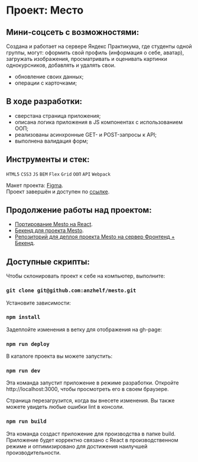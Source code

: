 # Проект: Место

## Мини-соцсеть с возможностями:

Создана и работает на сервере Яндекс Практикума, где студенты одной группы, могут: оформить свой профиль (информация о себе, аватар), загружать изображения, просматривать и оценивать картинки однокурсников, добавлять и удалять свои.

- обновление своих данных;
- операции с карточками;

## В ходе разработки:

- сверстана страница приложения;
- описана логика приложения в JS компонентах с использованием ООП;
- реализованы асинхронные GET- и POST-запросы к API;
- выполнена валидация форм;

## Инструменты и стек:
`HTML5` `CSS3` `JS` `BEM` `Flex` `Grid` `ООП` `API` `Webpack`

Макет проекта: [Figma](https://www.figma.com/file/2cn9N9jSkmxD84oJik7xL7/JavaScript.-Sprint-4?node-id=0%3A1).\
Проект завершён и доступен по [ссылке](https://anzhelf.github.io/mesto/).

## Продолжение работы над проектом:

- [Портирование Mesto на React](https://github.com/anzhelf/mesto-react).
- [Бекенд для проекта Mesto](https://github.com/anzhelf/express-mesto-gha).
- [Репозиторий для деплоя проекта Mesto на сервер Фронтенд + Бекенд](https://github.com/anzhelf/react-mesto-api-full-gha).

## Доступные скрипты:

Чтобы склонировать проект к себе на компьютер, выполните:

### `git clone git@github.com:anzhelf/mesto.git`

Установите зависимости:

### `npm install`

Задеплойте изменения в ветку для отображения на gh-page:

### `npm run deploy`

В каталоге проекта вы можете запустить:

### `npm run dev`

Эта команда запустит приложение в режиме разработки.
Откройте http://localhost:3000, чтобы просмотреть его в своем браузере.

Страница перезагрузится, когда вы внесете изменения.
Вы также можете увидеть любые ошибки lint в консоли.

### `npm run build`

Эта команда создаст приложение для производства в папке build.
Приложение будет корректно связано с React в производственном режиме и оптимизировано для достижения наилучшей производительности.
